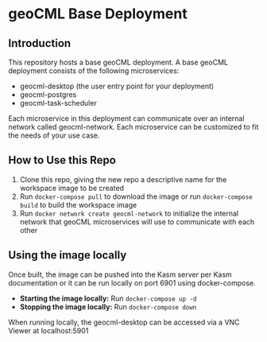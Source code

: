# geoCML Base Deployment

## Introduction

This repository hosts a base geoCML deployment. A base geoCML deployment consists of the following microservices:
- geocml-desktop (the user entry point for your deployment)
- geocml-postgres
- geocml-task-scheduler

Each microservice in this deployment can communicate over an internal network called geocml-network. Each microservice can be customized to fit the needs of your use case.

## How to Use this Repo

1. Clone this repo, giving the new repo a descriptive name for the workspace image to be created
1. Run `docker-compose pull` to download the image or run `docker-compose build` to build the workspace image 
1. Run `docker network create geocml-network` to initialize the internal network that geoCML microservices will use to communicate with each other

## Using the image locally

Once built, the image can be pushed into the Kasm server per Kasm documentation or it can be run locally on port 6901 using docker-compose.

- **Starting the image locally:** Run `docker-compose up -d`
- **Stopping the image locally:** Run `docker-compose down`

When running locally, the geocml-desktop can be accessed via a VNC Viewer at localhost:5901
